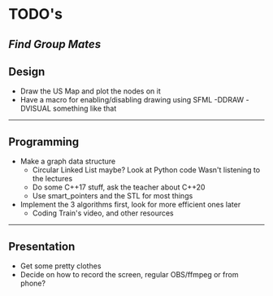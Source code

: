 # TODO's

## _Find Group Mates_

## Design

- Draw the US Map and plot the nodes on it
- Have a macro for enabling/disabling drawing using SFML -DDRAW -DVISUAL
something like that

___

## Programming

- Make a graph data structure
  - Circular Linked List maybe? Look at Python code
    Wasn't listening to the lectures
  - Do some C++17 stuff, ask the teacher about C++20
  - Use smart_pointers and the STL for most things
- Implement the 3 algorithms first, look for more efficient ones later
  - Coding Train's video, and other resources

___

## Presentation

- Get some pretty clothes
- Decide on how to record the screen, regular OBS/ffmpeg or from phone?

